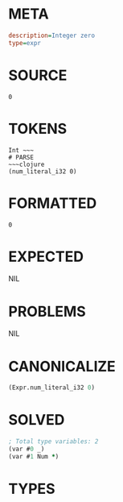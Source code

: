 # META
~~~ini
description=Integer zero
type=expr
~~~
# SOURCE
~~~roc
0
~~~
# TOKENS
~~~text
Int ~~~
# PARSE
~~~clojure
(num_literal_i32 0)
~~~
# FORMATTED
~~~roc
0
~~~
# EXPECTED
NIL
# PROBLEMS
NIL
# CANONICALIZE
~~~clojure
(Expr.num_literal_i32 0)
~~~
# SOLVED
~~~clojure
; Total type variables: 2
(var #0 _)
(var #1 Num *)
~~~
# TYPES
~~~roc
~~~
